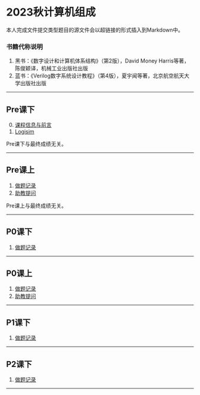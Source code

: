 # 2023秋计算机组成

本人完成文件提交类型题目的源文件会以超链接的形式插入到Markdown中。

### 书籍代称说明
1. 黑书：《数字设计和计算机体系结构》（第2版），David Money Harris等著，陈俊颖译，机械工业出版社出版
2. 蓝书：《Verilog数字系统设计教程》（第4版），夏宇闻等著，北京航空航天大学出版社出版

------

## Pre课下

0. [课程信息与前言](./1.Pre课下/0.课程信息与前言.md)
1. [Logisim](./1.Pre课下/1.Logisim.md)

Pre课下与最终成绩无关。

------

## Pre课上

1. [做题记录](./2.Pre课上/1.做题记录.md)
2. [助教提问](./2.Pre课上/2.助教提问.md)

Pre课上与最终成绩无关。

------

## P0课下

1. [做题记录](./3.P0课下/1.做题记录.md)

------

## P0课上

1. [做题记录](./4.P0课上/1.做题记录.md)
2. [助教提问](./4.P0课上/2.助教提问.md)

------

## P1课下

1. [做题记录](./5.P1课下/1.做题记录.md)

------

## P2课下

1. [做题记录](./6.P2课下/1.做题记录.md)

------

